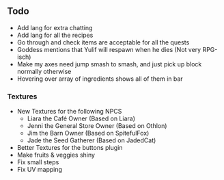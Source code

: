 ## Todo
- Add lang for extra chatting
- Add lang for all the recipes
- Go through and check items are acceptable for all the quests
- Goddess mentions that Yulif will respawn when he dies (Not very RPG-isch)
- Make my axes need jump smash to smash, and just pick up block normally otherwise
- Hovering over array of ingredients shows all of them in bar

### Textures
- New Textures for the following NPCS
    - Liara the Café Owner              (Based on Liara)
    - Jenni the General Store Owner     (Based on Othlon)
    - Jim the Barn Owner                (Based on SpitefulFox)
    - Jade the Seed Gatherer            (Based on JadedCat)
- Better Textures for the buttons plugin
- Make fruits & veggies shiny
- Fix small steps
- Fix UV mapping